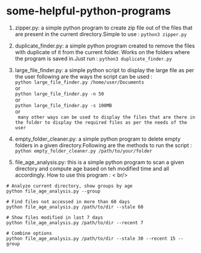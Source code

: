 # some-helpful-python-programs
1. zipper.py: a simple python program to create zip file out of the files that are present in the current directory.Simple to use :
    ```python3 zipper.py ```
2. duplicate_finder.py: a simple python program created to remove the files with duplicate of it from the current folder. Works on the folders where the program is saved in.Just run :
   ```python3 duplicate_finder.py```
3. large_file_finder.py: a simple python script to display the large file as per the user following are the ways the script can be used : <br />
   ```python large_file_finder.py /home/user/Documents```<br />
   or<br />
   ```python large_file_finder.py -n 50```<br />
   or<br />
   ```python large_file_finder.py -s 100MB```<br />
   or<br />
   ``` many other ways can be used to display the files that are there in the folder to display the required files as per the needs of the user```<br />
4. empty_folder_cleaner.py: a simple python program to delete empty folders in a given directory.Following are the methods to run the script : <br />
```python empty_folder_cleaner.py /path/to/your/folder```

5. file_age_analysis.py: this is a simple python program to scan a given directory and compute age based on teh modified time and all accordingly. How to use this program : < br/>
```
# Analyze current directory, show groups by age
python file_age_analysis.py --group

# Find files not accessed in more than 60 days
python file_age_analysis.py /path/to/dir --stale 60

# Show files modified in last 7 days
python file_age_analysis.py /path/to/dir --recent 7

# Combine options
python file_age_analysis.py /path/to/dir --stale 30 --recent 15 --group
```
